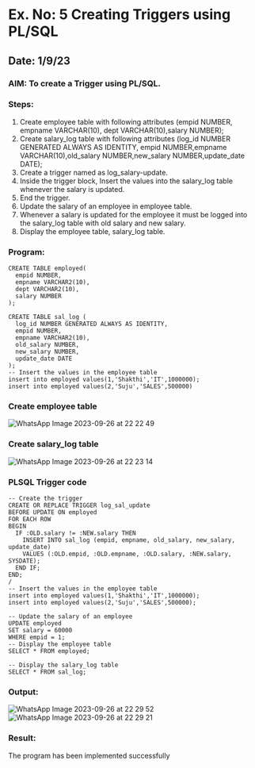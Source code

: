 # Ex. No: 5 Creating Triggers using PL/SQL
## Date: 1/9/23
### AIM: To create a Trigger using PL/SQL.

### Steps:
1. Create employee table with following attributes (empid NUMBER, empname VARCHAR(10), dept VARCHAR(10),salary NUMBER);
2. Create salary_log table with following attributes (log_id NUMBER GENERATED ALWAYS AS IDENTITY, empid NUMBER,empname VARCHAR(10),old_salary NUMBER,new_salary NUMBER,update_date DATE);
3. Create a trigger named as log_salary-update.
4. Inside the trigger block, Insert the values into the salary_log table whenever the salary is updated.
5. End the trigger.
6. Update the salary of an employee in employee table.
7. Whenever a salary is updated for the employee it must be logged into the salary_log table with old salary and new salary.
8. Display the employee table, salary_log table.

### Program:
```-- Create the employee table
CREATE TABLE employed(
  empid NUMBER,
  empname VARCHAR2(10),
  dept VARCHAR2(10),
  salary NUMBER
);

CREATE TABLE sal_log (
  log_id NUMBER GENERATED ALWAYS AS IDENTITY,
  empid NUMBER,
  empname VARCHAR2(10),
  old_salary NUMBER,
  new_salary NUMBER,
  update_date DATE
);
-- Insert the values in the employee table
insert into employed values(1,'Shakthi','IT',1000000);
insert into employed values(2,'Suju','SALES',500000)

```
### Create employee table
![WhatsApp Image 2023-09-26 at 22 22 49](https://github.com/DhanushPalani/Ex-No-5-Creating-Triggers-using-PL-SQL/assets/121594640/ab8e1001-ad81-4cee-b147-9e6ccbffe6b7)

### Create salary_log table
![WhatsApp Image 2023-09-26 at 22 23 14](https://github.com/DhanushPalani/Ex-No-5-Creating-Triggers-using-PL-SQL/assets/121594640/86466cf5-53f7-4063-9ccc-e364e7072d5e)

### PLSQL Trigger code
```
-- Create the trigger
CREATE OR REPLACE TRIGGER log_sal_update
BEFORE UPDATE ON employed
FOR EACH ROW
BEGIN
  IF :OLD.salary != :NEW.salary THEN
    INSERT INTO sal_log (empid, empname, old_salary, new_salary, update_date)
    VALUES (:OLD.empid, :OLD.empname, :OLD.salary, :NEW.salary, SYSDATE);
  END IF;
END;
/
-- Insert the values in the employee table
insert into employed values(1,'Shakthi','IT',1000000);
insert into employed values(2,'Suju','SALES',500000);

-- Update the salary of an employee
UPDATE employed
SET salary = 60000
WHERE empid = 1;
-- Display the employee table
SELECT * FROM employed;

-- Display the salary_log table
SELECT * FROM sal_log;
```

### Output:
![WhatsApp Image 2023-09-26 at 22 29 52](https://github.com/DhanushPalani/Ex-No-5-Creating-Triggers-using-PL-SQL/assets/121594640/98d6405f-b231-485b-b7c5-38e605977906)
![WhatsApp Image 2023-09-26 at 22 29 21](https://github.com/DhanushPalani/Ex-No-5-Creating-Triggers-using-PL-SQL/assets/121594640/c1caabb7-a19c-44b3-9343-e135eafc4d07)

### Result:
 The program has been implemented successfully
